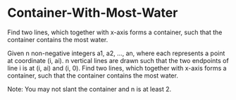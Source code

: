 # Container-With-Most-Water
Find  two lines, which together with x-axis forms a container, such that the container contains the  most water.


Given n non-negative integers a1, a2, ..., an, where each represents a point at coordinate (i, ai).
 n vertical lines are drawn such that the two endpoints of line i is at (i, ai) and (i, 0). Find
 two lines, which together with x-axis forms a container, such that the container contains the
 most water.

 Note: You may not slant the container and n is at least 2.
